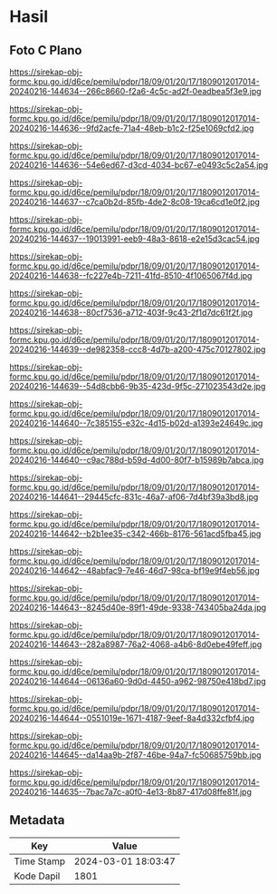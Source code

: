 # Hasil

## Foto C Plano

https://sirekap-obj-formc.kpu.go.id/d6ce/pemilu/pdpr/18/09/01/20/17/1809012017014-20240216-144634--266c8660-f2a6-4c5c-ad2f-0eadbea5f3e9.jpg

https://sirekap-obj-formc.kpu.go.id/d6ce/pemilu/pdpr/18/09/01/20/17/1809012017014-20240216-144636--9fd2acfe-71a4-48eb-b1c2-f25e1069cfd2.jpg

https://sirekap-obj-formc.kpu.go.id/d6ce/pemilu/pdpr/18/09/01/20/17/1809012017014-20240216-144636--54e6ed67-d3cd-4034-bc67-e0493c5c2a54.jpg

https://sirekap-obj-formc.kpu.go.id/d6ce/pemilu/pdpr/18/09/01/20/17/1809012017014-20240216-144637--c7ca0b2d-85fb-4de2-8c08-19ca6cd1e0f2.jpg

https://sirekap-obj-formc.kpu.go.id/d6ce/pemilu/pdpr/18/09/01/20/17/1809012017014-20240216-144637--19013991-eeb9-48a3-8618-e2e15d3cac54.jpg

https://sirekap-obj-formc.kpu.go.id/d6ce/pemilu/pdpr/18/09/01/20/17/1809012017014-20240216-144638--fc227e4b-7211-41fd-8510-4f1065067f4d.jpg

https://sirekap-obj-formc.kpu.go.id/d6ce/pemilu/pdpr/18/09/01/20/17/1809012017014-20240216-144638--80cf7536-a712-403f-9c43-2f1d7dc61f2f.jpg

https://sirekap-obj-formc.kpu.go.id/d6ce/pemilu/pdpr/18/09/01/20/17/1809012017014-20240216-144639--de982358-ccc8-4d7b-a200-475c70127802.jpg

https://sirekap-obj-formc.kpu.go.id/d6ce/pemilu/pdpr/18/09/01/20/17/1809012017014-20240216-144639--54d8cbb6-9b35-423d-9f5c-271023543d2e.jpg

https://sirekap-obj-formc.kpu.go.id/d6ce/pemilu/pdpr/18/09/01/20/17/1809012017014-20240216-144640--7c385155-e32c-4d15-b02d-a1393e24649c.jpg

https://sirekap-obj-formc.kpu.go.id/d6ce/pemilu/pdpr/18/09/01/20/17/1809012017014-20240216-144640--c9ac788d-b59d-4d00-80f7-b15989b7abca.jpg

https://sirekap-obj-formc.kpu.go.id/d6ce/pemilu/pdpr/18/09/01/20/17/1809012017014-20240216-144641--29445cfc-831c-46a7-af06-7d4bf39a3bd8.jpg

https://sirekap-obj-formc.kpu.go.id/d6ce/pemilu/pdpr/18/09/01/20/17/1809012017014-20240216-144642--b2b1ee35-c342-466b-8176-561acd5fba45.jpg

https://sirekap-obj-formc.kpu.go.id/d6ce/pemilu/pdpr/18/09/01/20/17/1809012017014-20240216-144642--48abfac9-7e46-46d7-98ca-bf19e9f4eb56.jpg

https://sirekap-obj-formc.kpu.go.id/d6ce/pemilu/pdpr/18/09/01/20/17/1809012017014-20240216-144643--8245d40e-89f1-49de-9338-743405ba24da.jpg

https://sirekap-obj-formc.kpu.go.id/d6ce/pemilu/pdpr/18/09/01/20/17/1809012017014-20240216-144643--282a8987-76a2-4068-a4b6-8d0ebe49feff.jpg

https://sirekap-obj-formc.kpu.go.id/d6ce/pemilu/pdpr/18/09/01/20/17/1809012017014-20240216-144644--06136a60-9d0d-4450-a962-98750e418bd7.jpg

https://sirekap-obj-formc.kpu.go.id/d6ce/pemilu/pdpr/18/09/01/20/17/1809012017014-20240216-144644--0551019e-1671-4187-9eef-8a4d332cfbf4.jpg

https://sirekap-obj-formc.kpu.go.id/d6ce/pemilu/pdpr/18/09/01/20/17/1809012017014-20240216-144645--da14aa9b-2f87-46be-94a7-fc50685759bb.jpg

https://sirekap-obj-formc.kpu.go.id/d6ce/pemilu/pdpr/18/09/01/20/17/1809012017014-20240216-144635--7bac7a7c-a0f0-4e13-8b87-417d08ffe81f.jpg


## Metadata

| Key        | Value               |
| ---------- | ------------------- |
| Time Stamp | 2024-03-01 18:03:47 |
| Kode Dapil | 1801                |



